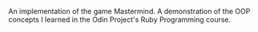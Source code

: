 An implementation of the game Mastermind. A demonstration of the OOP
concepts I learned in the Odin Project's Ruby Programming course.


